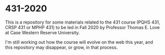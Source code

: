 # 431-2020

This is a repository for some materials related to the 431 course (PQHS 431, CRSP 431 or MPHP 431) to be led in Fall 2020 by Professor Thomas E. Love at Case Western Reserve University. 

I'm still working out how the course will evolve on the web this year, and this repository may disappear, or grow, in that process.
